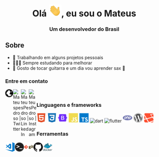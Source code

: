 <h1 align="center">Olá <img src="https://raw.githubusercontent.com/ABSphreak/ABSphreak/master/gifs/Hi.gif" width="40px" />, eu sou o Mateus</h1>

<h3 align="center">Um desenvolvedor do Brasil</h3>

<!-- TODO: Create other in pt_BR -->

## Sobre

* 🐺 Trabalhando em alguns projetos pessoais
* 👨🏻‍💻 Sempre estudando para melhorar
* 🎸 Gosto de tocar guitarra e um dia vou aprender sax 🎷

### Entre em contato

[<img align="left" alt="mateuspedroso.com.br" width="25px" src="https://raw.githubusercontent.com/iconic/open-iconic/master/svg/globe.svg" />][website]
[<img align="left" alt="Mateuspedroso | Twitter" width="25px" src="https://cdn.jsdelivr.net/npm/simple-icons@v3/icons/twitter.svg" />][twitter]
[<img align="left" alt="MateusPedroso | LinkedIn" width="25px" src="https://cdn.jsdelivr.net/npm/simple-icons@v3/icons/linkedin.svg" />][linkedin]
[<img align="left" alt="MateusPedroso | Instagram" width="25px" src="https://cdn.jsdelivr.net/npm/simple-icons@v3/icons/instagram.svg" />][instagram]

<br />

### Linguagens e frameworks

<p>
    <img src="https://raw.githubusercontent.com/devicons/devicon/master/icons/html5/html5-plain.svg" alt="html5" width="30" height="30"/> 
    <img src="https://raw.githubusercontent.com/devicons/devicon/master/icons/css3/css3-plain.svg" alt="css3" width="30" height="30"/> 
    <img src="https://raw.githubusercontent.com/devicons/devicon/master/icons/bootstrap/bootstrap-plain.svg" alt="bootstrap" width="30" height="30"/>
    <img src="https://raw.githubusercontent.com/devicons/devicon/master/icons/javascript/javascript-plain.svg" alt="javascript" width="30" height="30"/> 
    <img src="https://raw.githubusercontent.com/devicons/devicon/master/icons/typescript/typescript-plain.svg" alt="typescript" width="30" height="30"/>
    <img src="https://img.icons8.com/color/100/000000/dart.png" alt="dart" width="30" height="30"/>
    <img src="https://img.icons8.com/color/100/000000/flutter.png" alt="flutter" width="30" height="30"/>
    <img src="https://raw.githubusercontent.com/devicons/devicon/master/icons/php/php-plain.svg" alt="php" width="30" height="30"/>
    <img src="https://raw.githubusercontent.com/devicons/devicon/master/icons/wordpress/wordpress-plain.svg" alt="wordpress" width="30" height="30"/>
    <img src="https://raw.githubusercontent.com/devicons/devicon/master/icons/laravel/laravel-plain.svg" alt="laravel" width="30" height="30"/>
</p>

### Ferramentas

<img align="left" alt="Visual Studio Code" width="30px" src="https://raw.githubusercontent.com/github/explore/80688e429a7d4ef2fca1e82350fe8e3517d3494d/topics/visual-studio-code/visual-studio-code.png" />
<img align="left" alt="Terminal" width="30px" src="https://raw.githubusercontent.com/github/explore/80688e429a7d4ef2fca1e82350fe8e3517d3494d/topics/terminal/terminal.png" />
<img align="left" alt="Git" width="30px" src="https://raw.githubusercontent.com/github/explore/80688e429a7d4ef2fca1e82350fe8e3517d3494d/topics/git/git.png" />
<img align="left" alt="GitHub" width="30px" src="https://raw.githubusercontent.com/github/explore/78df643247d429f6cc873026c0622819ad797942/topics/github/github.png" />
<img align="left" alt="Docker" width="30px" src="https://raw.githubusercontent.com/devicons/devicon/master/icons/docker/docker-original-wordmark.svg" />

<!-- Images 
https://raw.githubusercontent.com/github/explore/80688e429a7d4ef2fca1e82350fe8e3517d3494d/topics/typescript/typescript.png
https://raw.githubusercontent.com/devicons/devicon/master/icons/typescript/typescript-original.svg
-->

<!-- References
https://github.com/gargakshit/gargakshit
https://www.youtube.com/watch?v=n6d4KHSKqGk
 -->

<!-- Links -->
 [website]: https://mateuspedroso.com.br
 [linkedin]: https://linkedin.com/in/mateuspedroso
 [instagram]: https://instagram.com/mtspedroso/
 [twitter]: https://twitter.com/MateusPSilva
